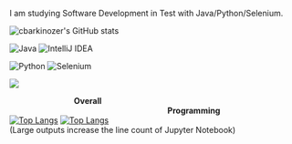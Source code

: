 I am studying Software Development in Test with Java/Python/Selenium.

![cbarkinozer's GitHub stats](https://github-readme-stats.vercel.app/api?username=ibrahimertugrulkorkmaz&show_icons=true&theme=tokyonight)

![Java](https://img.shields.io/badge/java-%23ED8B00.svg?style=for-the-badge&logo=java&logoColor=white)
![IntelliJ IDEA](https://img.shields.io/badge/IntelliJIDEA-000000.svg?style=for-the-badge&logo=intellij-idea&logoColor=white)

![Python](https://img.shields.io/badge/python-3670A0?style=for-the-badge&logo=python&logoColor=ffdd54)
![Selenium](https://img.shields.io/badge/Selenium-000000.svg?style=for-the-badge&logo=selenium&logoColor=white)

![](https://komarev.com/ghpvc/?username=ibrahimertugrulkorkmaz&color=BAEEDA)

⠀⠀⠀⠀⠀⠀⠀⠀⠀⠀⠀**Overall** ⠀⠀⠀⠀⠀⠀⠀⠀⠀⠀⠀⠀⠀⠀⠀⠀⠀⠀⠀⠀⠀⠀⠀⠀⠀⠀⠀**Programming**<br/>
[![Top Langs](https://github-readme-stats.vercel.app/api/top-langs/?username=ibrahimertugrulkorkmaz&hide=javascript,html,css,scss,less,go&langs_count=9)](https://github.com/anuraghazra/github-readme-stats)  [![Top Langs](https://github-readme-stats.vercel.app/api/top-langs/?username=ibrahimertugrulkorkmaz&hide=javascript,html,css,scss,less,go,jupyter%20notebook,R)](https://github.com/anuraghazra/github-readme-stats)
<br/> (Large outputs increase the line count of Jupyter Notebook)<br/> ⠀⠀⠀⠀⠀⠀⠀⠀⠀⠀ ⠀⠀⠀ 
<br/>


<!--
**ibrahimertugrulkorkmaz/ibrahimertugrulkorkmaz** is a ✨ _special_ ✨ repository because its `README.md` (this file) appears on your GitHub profile.

Here are some ideas to get you started:

- 🔭 I’m currently working on ...
- 🌱 I’m currently learning ...
- 👯 I’m looking to collaborate on ...
- 🤔 I’m looking for help with ...
- 💬 Ask me about ...
- 📫 How to reach me: ...
- 😄 Pronouns: ...
- ⚡ Fun fact: ...
-->
